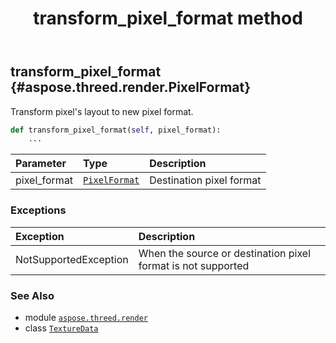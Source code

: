 ﻿---
title: transform_pixel_format method
second_title: Aspose.3D for Python via .NET API References
description: 
type: docs
weight: 100
url: /aspose.threed.render/texturedata/transform_pixel_format/
is_root: false
---

## transform_pixel_format {#aspose.threed.render.PixelFormat}

Transform pixel's layout to new pixel format.



```python
def transform_pixel_format(self, pixel_format):
    ...
```


| Parameter | Type | Description |
| :- | :- | :- |
| pixel_format | [`PixelFormat`](/3d/python-net/aspose.threed.render/pixelformat) | Destination pixel format |
### Exceptions
| Exception | Description |
| :- | :- |
| NotSupportedException | When the source or destination pixel format is not supported |





### See Also
* module [`aspose.threed.render`](../../)
* class [`TextureData`](/3d/python-net/aspose.threed.render/texturedata)
